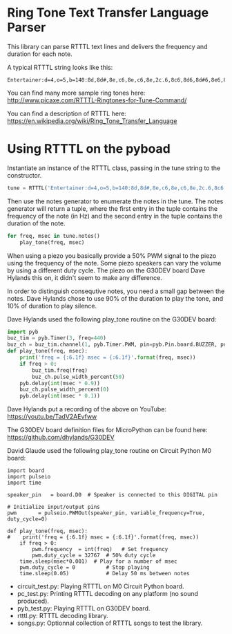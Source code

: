 Ring Tone Text Transfer Language Parser
=======================================

This library can parse RTTTL text lines and delivers the frequency and duration
for each note.

A typical RTTTL string looks like this:
```
Entertainer:d=4,o=5,b=140:8d,8d#,8e,c6,8e,c6,8e,2c.6,8c6,8d6,8d#6,8e6,8c6,8d6,e6,8b,d6,2c6,p,8d,8d#,8e,c6,8e,c6,8e,2c.6,8p,8a,8g,8f#,8a,8c6,e6,8d6,8c6,8a,2d6
```

You can find many more sample ring tones here: http://www.picaxe.com/RTTTL-Ringtones-for-Tune-Command/

You can find a description of RTTTL here: https://en.wikipedia.org/wiki/Ring_Tone_Transfer_Language

# Using RTTTL on the pyboad

Instantiate an instance of the RTTTL class, passing in the tune string to the
constructor.
```python
tune = RTTTL('Entertainer:d=4,o=5,b=140:8d,8d#,8e,c6,8e,c6,8e,2c.6,8c6,8d6,8d#6,8e6,8c6,8d6,e6,8b,d6,2c6,p,8d,8d#,8e,c6,8e,c6,8e,2c.6,8p,8a,8g,8f#,8a,8c6,e6,8d6,8c6,8a,2d6')
```

Then use the notes generator to enumerate the notes in the tune. The notes
generator will return a tuple, where the first entry in the tuple contains
the frequency of the note (in Hz) and the second entry in the tuple contains
the duration of the note.
```python
for freq, msec in tune.notes()
    play_tone(freq, msec)
```

When using a piezo you basically provide a 50% PWM signal to the piezo using the frequency of the note. Some piezo speakers can vary the volume by using a different duty cycle. The piezo on the G30DEV board Dave Hylands this on, it didn't seem to make any difference.

In order to distinguish consequtive notes, you need a small gap between the notes.
Dave Hylands chose to use 90% of the duration to play the tone, and 10% of duration to play silence.

Dave Hylands used the following play_tone routine on the G30DEV board:
```python
import pyb
buz_tim = pyb.Timer(3, freq=440)
buz_ch = buz_tim.channel(1, pyb.Timer.PWM, pin=pyb.Pin.board.BUZZER, pulse_width=0)
def play_tone(freq, msec):
    print('freq = {:6.1f} msec = {:6.1f}'.format(freq, msec))
    if freq > 0:
        buz_tim.freq(freq)
        buz_ch.pulse_width_percent(50)
    pyb.delay(int(msec * 0.9))
    buz_ch.pulse_width_percent(0)
    pyb.delay(int(msec * 0.1))
```

Dave Hylands put a recording of the above on YouTube: https://youtu.be/TadV2AEvfww

The G30DEV board definition files for MicroPython can be found here: https://github.com/dhylands/G30DEV

David Glaude used the following play_tone routine on Circuit Python M0 board:
```
import board
import pulseio
import time

speaker_pin   = board.D0  # Speaker is connected to this DIGITAL pin

# Initialize input/output pins
pwm       = pulseio.PWMOut(speaker_pin, variable_frequency=True, duty_cycle=0)

def play_tone(freq, msec):
#    print('freq = {:6.1f} msec = {:6.1f}'.format(freq, msec))
    if freq > 0:
        pwm.frequency  = int(freq)   # Set frequency
        pwm.duty_cycle = 32767  # 50% duty cycle
	time.sleep(msec*0.001)  # Play for a number of msec
    pwm.duty_cycle = 0          # Stop playing
    time.sleep(0.05)            # Delay 50 ms between notes
```

- circuit_test.py: Playing RTTTL on M0 Circuit Python board.
- pc_test.py: Printing RTTTL decoding on any platform (no sound produced).
- pyb_test.py: Playing RTTTL on G30DEV board.
- rtttl.py: RTTTL decoding library.
- songs.py: Optionnal collection of RTTTL songs to test the library.

